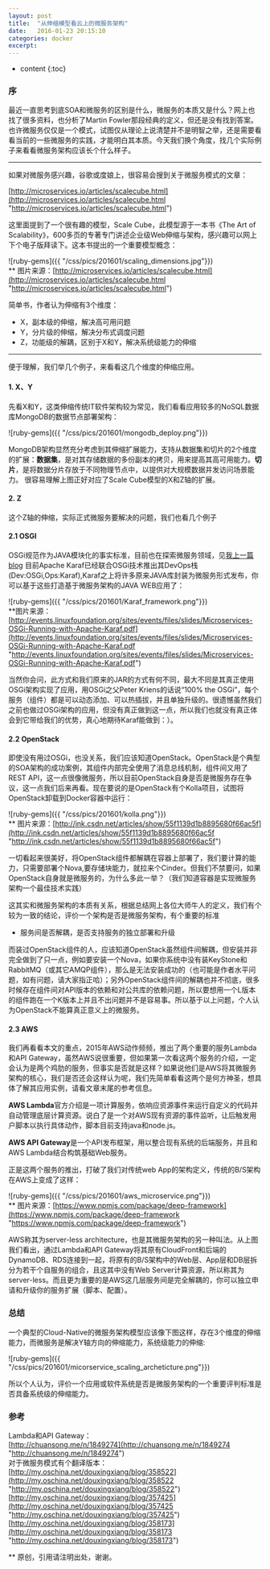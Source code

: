 ```yaml
---
layout: post
title:  "从伸缩模型看云上的微服务架构"
date:   2016-01-23 20:15:10
categories: docker
excerpt: 
---
```


* content
{:toc}


### 序

最近一直思考到底SOA和微服务的区别是什么，微服务的本质又是什么？网上也找了很多资料，也分析了Martin Fowler那段经典的定义，但还是没有找到答案。也许微服务仅仅是一个模式，试图仅从理论上说清楚并不是明智之举，还是需要看看当前的一些微服务的实践，才能明白其本质。今天我们换个角度，找几个实际例子来看看微服务架构应该长个什么样子。

---

如果对微服务感兴趣，谷歌或度娘上，很容易会搜到关于微服务模式的文章：

[http://microservices.io/articles/scalecube.html](http://microservices.io/articles/scalecube.html "http://microservices.io/articles/scalecube.html")


这里面提到了一个很有趣的模型，Scale Cube，此模型源于一本书《The Art of Scalability》，600多页的专著专门讲述企业级Web伸缩与架构，感兴趣可以网上下个电子版拜读下。这本书提出的一个重要模型概念：

![ruby-gems]({{ "/css/pics/201601/scaling_dimensions.jpg"}})   
** 图片来源：[http://microservices.io/articles/scalecube.html](http://microservices.io/articles/scalecube.html "http://microservices.io/articles/scalecube.html")

简单书，作者认为伸缩有3个维度：   
- X，副本级的伸缩，解决高可用问题   
- Y，分片级的伸缩，解决分布式调度问题   
- Z，功能级的解耦，区别于X和Y，解决系统级能力的伸缩   

---

便于理解，我们举几个例子，来看看这几个维度的伸缩应用。

#### 1. X、Y

先看X和Y，这类伸缩传统IT软件架构较为常见，我们看看应用较多的NoSQL数据库MongoDB的数据节点部署架构：

![ruby-gems]({{ "/css/pics/201601/mongodb_deploy.png"}})

MongoDB架构显然充分考虑到其伸缩扩展能力，支持从数据集和切片的2个维度的扩展：**数据集**，是对其存储数据的多份副本的拷贝，用来提高其高可用能力。**切片**，是将数据分片存放于不同物理节点中，以提供对大规模数据并发访问场景能力。
很容易理解上图正好对应了Scale Cube模型的X和Z轴的扩展。

#### 2. Z

这个Z轴的伸缩，实际正式微服务要解决的问题，我们也看几个例子

#### 2.1 OSGI

OSGi规范作为JAVA模块化的事实标准，目前也在探索微服务领域，见[我上一篇blog](http://mervinsun.github.io/2016/01/16/OSGI-enRoute/ "我上一篇blog")
目前Apache Karaf已经联合OSGi技术推出其DevOps栈(Dev:OSGi,Ops:Karaf),Karaf之上将许多原来JAVA库封装为微服务形式发布，你可以基于这些打造基于微服务架构的JAVA WEB应用了：

![ruby-gems]({{ "/css/pics/201601/Karaf_framework.png"}})   
**图片来源：[http://events.linuxfoundation.org/sites/events/files/slides/Microservices-OSGi-Running-with-Apache-Karaf.pdf](http://events.linuxfoundation.org/sites/events/files/slides/Microservices-OSGi-Running-with-Apache-Karaf.pdf "http://events.linuxfoundation.org/sites/events/files/slides/Microservices-OSGi-Running-with-Apache-Karaf.pdf")

当然你会问，此方式和我们原来的JAR的方式有何不同，最大不同是其真正使用OSGi架构实现了应用，用OSGi之父Peter Kriens的话说“100% the OSGi”，每个服务（组件）都是可以动态添加、可以热插拔，并且单独升级的。很遗憾虽然我们之前也做过OSGi架构的应用，但没有真正做到这一点，所以我们也就没有真正体会到它带给我们的优势，真心地期待Karaf能做到：）。

#### 2.2 OpenStack

即使没有用过OSGi，也没关系，我们应该知道OpenStack。OpenStack是个典型的SOA架构的成功案例，其组件内部完全使用了消息总线机制，组件间又用了REST API，这一点很像微服务，所以目前OpenStack自身是否是微服务存在争议，这一点我们后来再看。现在要说的是OpenStack有个Kolla项目，试图将OpenStack卸载到Docker容器中运行：

![ruby-gems]({{ "/css/pics/201601/kolla.png"}})   
** 图片来源：[http://ink.csdn.net/articles/show/55f1139d1b8895680f66ac5f](http://ink.csdn.net/articles/show/55f1139d1b8895680f66ac5f "http://ink.csdn.net/articles/show/55f1139d1b8895680f66ac5f")

一切看起来很美好，将OpenStack组件都解耦在容器上部署了，我们要计算的能力，只需要部署个Nova,要存储块能力，就拉来个Cinder。但我们不禁要问，如果OpenStack自身就是微服务的，为什么多此一举？（我们知道容器是实现微服务架构一个最佳技术实践）

这其实和微服务架构的本质有关系，根据总结网上各位大师牛人的定义，我们有个较为一致的结论，评价一个架构是否是微服务架构，有个重要的标准
- 服务间是否解耦，是否支持服务的独立部署和升级

而装过OpenStack组件的人，应该知道OpenStack虽然组件间解耦，但安装并非完全做到了只一点，例如要安装一个Nova，如果你系统中没有装KeyStone和RabbitMQ（或其它AMQP组件），那么是无法安装成功的（也可能是作者水平问题，如有问题，请大家指正哈）；另外OpenStack组件间的解耦也并不彻底，很多时候存在组件间对API版本的依赖和对公共库的依赖问题，所以要想用一个L版本的组件跑在一个K版本上并且不出问题并不是容易事。所以基于以上问题，个人认为OpenStack不能算真正意义上的微服务。

#### 2.3 AWS

我们再看看本文的重点，2015年AWS动作频频，推出了两个重要的服务Lambda和API Gateway，虽然AWS说很重要，但如果第一次看这两个服务的介绍，一定会认为是两个鸡肋的服务，但事实是否就是这样？如果说他们是AWS将其微服务架构的核心，我们是否还会这样认为呢，我们先简单看看这两个是何方神圣，想具体了解其应用实例，请看文章末尾的参考信息。

**AWS Lambda**官方介绍是一项计算服务，依响应资源事件来运行自定义的代码并自动管理底层计算资源。说白了是一个对AWS现有资源的事件监听，让后触发用户脚本以执行具体动作，脚本目前支持java和node.js。

**AWS API Gateway**是一个API发布框架，用以整合现有系统的后端服务，并且和AWS Lambda结合构筑基础Web服务。

正是这两个服务的推出，打破了我们对传统web App的架构定义，传统的B/S架构在AWS上变成了这样：

![ruby-gems]({{ "/css/pics/201601/aws_microservice.png"}})   
** 图片来源：[https://www.npmjs.com/package/deep-framework](https://www.npmjs.com/package/deep-framework "https://www.npmjs.com/package/deep-framework")

AWS称其为server-less architecture，也是其微服务架构的另一种叫法。从上图我们看出，通过Lambda和API Gateway将其原有CloudFront和后端的DynamoDB、RDS连接到一起，将原有的B/S架构中的Web层、App层和DB层拆分为若干个自服务的组合，且这其中没有Web Server计算资源，所以称其为server-less。而且更为重要的是AWS这几层服务间是完全解耦的，你可以独立申请和升级你的服务扩展（脚本、配置）。

### 总结

一个典型的Cloud-Native的微服务架构模型应该像下图这样，存在3个维度的伸缩能力，而微服务是解决Y轴方向的伸缩能力，系统级能力的伸缩:

![ruby-gems]({{ "/css/pics/201601/micorservice_scaling_archeticture.png"}})

所以个人认为，评价一个应用或软件系统是否是微服务架构的一个重要评判标准是否具备系统级的伸缩能力。



### 参考

Lambda和API Gateway：   
[http://chuansong.me/n/1849274](http://chuansong.me/n/1849274 "http://chuansong.me/n/1849274")   
对于微服务模式有个翻译版本：   
[http://my.oschina.net/douxingxiang/blog/358522](http://my.oschina.net/douxingxiang/blog/358522 "http://my.oschina.net/douxingxiang/blog/358522")   
[http://my.oschina.net/douxingxiang/blog/357425](http://my.oschina.net/douxingxiang/blog/357425 "http://my.oschina.net/douxingxiang/blog/357425")   
[http://my.oschina.net/douxingxiang/blog/358173](http://my.oschina.net/douxingxiang/blog/358173 "http://my.oschina.net/douxingxiang/blog/358173")


** 原创，引用请注明出处，谢谢。